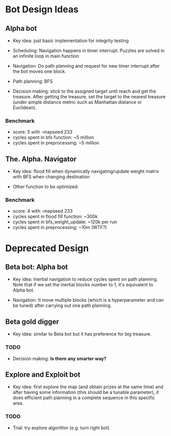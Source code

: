 # Bot Design Ideas

## Alpha bot
* Key idea: just basic implementation for integrity testing

* Scheduling: Navigation happens in timer interrupt. Puzzles are solved in an infinite
    loop in main function

* Navigation: Do path planning and request for new timer interrupt after the bot
    moves one block.

* Path planning: BFS

* Decision making: stick to the assigned target until reach and get the treasure.
    After getting the treasure, set the target to the nearest treasure (under
        simple distance metric such as Manhattan distance or Euclidean).

### Benchmark
* score: 5 with -mapseed 233
* cycles spent in bfs function: ~5 million
* cycles spent in preprocessing: ~5 million

## The. Alpha. Navigator
* Key idea: flood fill when dynamically navigating/update weight matrix with BFS when
    changing destination

* Other function to be optimized:

### Benchmark
* score: 4 with -mapseed 233
* cycles spent in flood fill function: ~300k
* cycles spent in bfs_weight_update: ~120k per run
* cycles spent in preprocessing: ~10m (WTF?)

# Deprecated Design

## Beta bot: Alpha bot
* Key idea: Inertial navigation to reduce cycles spent on path planning. Note that
    if we set the inertial blocks number to 1, it's equivalent to Alpha bot.

* Navigation: It move multiple blocks (which is a hyperparameter and can be tuned)
    after carrying out one path planning.

## Beta gold digger
* Key idea: similar to Beta bot but it has preference for big treasure.

### TODO
* Decision making: **Is there any smarter way?**

## Explore and Exploit bot
* Key idea: first explore the map (and obtain prizes at the same time) and after having
    some information (this should be a tunable parameter), it does efficient path planning
    in a complete sequence in this specific area.

### TODO
* Trial: try explore algorithm (e.g. turn right bot)
